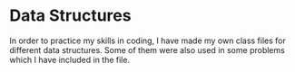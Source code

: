 # Data Structures 
In order to practice my skills in coding, I have made my own class files for different data structures. Some of them were also used in some problems which I have included in the file.
